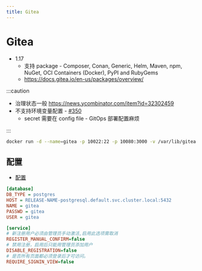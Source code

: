 ```yaml
---
title: Gitea
---
```


# Gitea

- 1.17
  - 支持 package - Composer, Conan, Generic, Helm, Maven, npm, NuGet, OCI Containers (Docker), PyPI and RubyGems
  - https://docs.gitea.io/en-us/packages/overview/

:::caution

- 治理状态一般 https://news.ycombinator.com/item?id=32302459
- 不支持环境变量配置 - [#350](https://github.com/go-gitea/gitea/issues/350)
  - secret 需要在 config file - GitOps 部署配置麻烦

:::

```bash
docker run -d --name=gitea -p 10022:22 -p 10080:3000 -v /var/lib/gitea:/data gitea/gitea:latest
```

## 配置

- [配置](https://docs.gitea.io/zh-cn/config-cheat-sheet/)

```ini
[database]
DB_TYPE = postgres
HOST = RELEASE-NAME-postgresql.default.svc.cluster.local:5432
NAME = gitea
PASSWD = gitea
USER = gitea

[service]
# 新注册用户必须由管理员手动激活,启用此选项需取消
REGISTER_MANUAL_CONFIRM=false
# 禁用注册，启用后只能用管理员添加用户
DISABLE_REGISTRATION=false
# 是否所有页面都必须登录后才可访问。
REQUIRE_SIGNIN_VIEW=false
```
